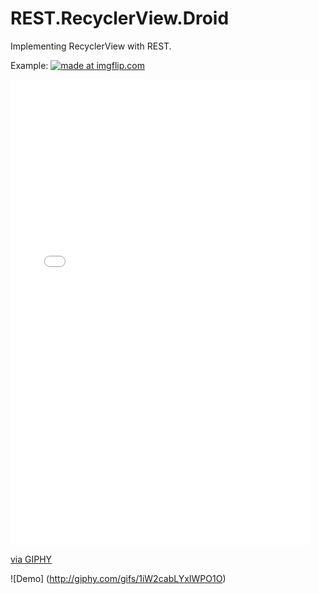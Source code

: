 # REST.RecyclerView.Droid

Implementing RecyclerView with REST.

Example:
<a href="https://imgflip.com/gif/1i1yh0"><img src="https://i.imgflip.com/1i1yh0.gif" title="made at imgflip.com"/></a>

<iframe src="//giphy.com/embed/1iW2cabLYxIWPO1O" width="480" height="745" frameBorder="0" class="giphy-embed" allowFullScreen></iframe><p><a href="http://giphy.com/gifs/1iW2cabLYxIWPO1O">via GIPHY</a></p>

![Demo] (http://giphy.com/gifs/1iW2cabLYxIWPO1O)

